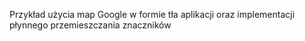 Przykład użycia map Google w formie tła aplikacji
oraz implementacji płynnego przemieszczania znaczników